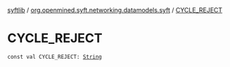 [syftlib](../index.md) / [org.openmined.syft.networking.datamodels.syft](index.md) / [CYCLE_REJECT](./-c-y-c-l-e_-r-e-j-e-c-t.md)

# CYCLE_REJECT

`const val CYCLE_REJECT: `[`String`](https://kotlinlang.org/api/latest/jvm/stdlib/kotlin/-string/index.html)